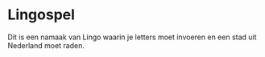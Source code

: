 # Lingospel

Dit is een namaak van Lingo waarin je letters moet invoeren en een stad uit Nederland moet raden.
